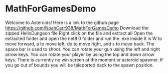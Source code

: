 # MathForGamesDemo
Welcome to Asteroids!
Here is a link to the github page
https://github.com/NoahCarr938/MathForGamesDemo
Download the zipped HelloDungeon file
Right click on the file and extract all
Open the extracted folder and open the net8.0 folder and run the .exe inside
It is W to move forward, a to move left, do to move right, and s to move back. 
The space bar is used to shoot.
You can rotate your gun using the left and right arrow keys.
You can rotate your player by using the top and down arrow keys.
There is currently no win screen at the moment or asteroid spawner.
If you go out of bounds you will be teleported back to the spawn position.

